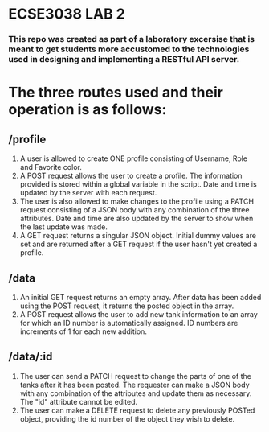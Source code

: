 # **ECSE3038 LAB 2**  

### **This repo was created as part of a laboratory excersise that is meant to get students more accustomed to the technologies used in designing and implementing a RESTful API server.**  

# **The three routes used and their operation is as follows:**  

## /profile

1. A user is allowed to create ONE profile consisting of Username, Role and Favorite color. 
2. A POST request allows the user to create a profile. The information provided is stored within a global variable in the script. Date and time is updated by the server with each request.
3. The user is also allowed to make changes to the profile using a PATCH request consisting of a JSON body with any combination of the three attributes. Date and time are also updated by the server to show when the last update was made.
4. A GET request returns a singular JSON object. Initial dummy values are set and are returned after a GET request if the user hasn't yet created a profile. 

## /data

1. An initial GET request returns an empty array. After data has been added using the POST request, it returns the posted object in the array. 
2. A POST request allows the user to add new tank information to an array for which an ID number is automatically assigned. ID numbers are increments of 1 for each new addition. 

## /data/:id

1. The user can send a PATCH request to change the parts of one of the tanks after it has been posted. The requester can make a JSON body with any combination of the attributes and update them as necessary. The "id" attribute cannot be edited. 
2. The user can make a DELETE request to delete any previously POSTed object, providing the id number of the object they wish to delete. 







